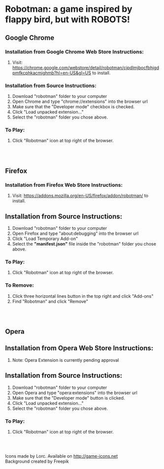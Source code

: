 # Robotman: a game inspired by flappy bird, but with ROBOTS!

## Google Chrome

### Installation from Google Chrome Web Store Instructions:
1.  Visit: https://chrome.google.com/webstore/detail/robotman/cjpdlmjbocfbhjgdpmfkcphkacmighmb?hl=en-US&gl=US to install.

### Installation from Source Instructions:
1. Download "robotman" folder to your computer
2. Open Chrome and type "chrome://extensions" into the browser url
3. Make sure that the "Developer mode" checkbox is checked.
4. Click "Load unpacked extension..."
5. Select the "robotman" folder you chose above.

### To Play:
1.  Click "Robotman" icon at top right of the browser.

<br>
<br>

## Firefox

### Installation from Firefox Web Store Instructions:
1.  Visit: https://addons.mozilla.org/en-US/firefox/addon/robotman/ to install.

## Installation from Source Instructions:
1. Download "robotman" folder to your computer
2. Open Firefox and type "about:debugging" into the browser url
3. Click "Load Temporary Add-on"
4. Select the <b>"manifest.json"</b> file inside the "robotman" folder you chose above.

### To Play:
1.  Click "Robotman" icon at top right of the browser.

### To Remove:
1.  Click three horizontal lines button in the top right and click "Add-ons"
2.  Find "Robotman" and click "Remove"

<br>
<br>

## Opera

## Installation from Opera Web Store Instructions:
1.  Note:  Opera Extension is currently pending approval

## Installation from Source Instructions:
1. Download "robotman" folder to your computer
2. Open Opera and type "opera:extensions" into the browser url
3. Make sure that the "Developer mode" button is clicked.
4. Click "Load unpacked extension..."
5. Select the "robotman" folder you chose above.

### To Play:
1.  Click "Robotman" icon at top right of the browser.

<br>
<br>

Icons made by Lorc. Available on http://game-icons.net
<br>
Background created by Freepik
